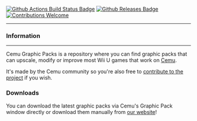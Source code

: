 [![Github Actions Build Status Badge](https://github.com/ActualMandM/cemu_graphic_packs/workflows/Build%20Process/badge.svg)](https://github.com/ActualMandM/cemu_graphic_packs/actions)
[![Github Releases Badge](https://img.shields.io/github/downloads/ActualMandM/cemu_graphic_packs/total.svg)](https://github.com/ActualMandM/cemu_graphic_packs/releases/latest)
[![Contributions Welcome](https://img.shields.io/badge/contributions-welcome-brightgreen.svg?style=flat)](https://github.com/ActualMandM/cemu_graphic_packs/issues)

------
### Information
------
Cemu Graphic Packs is a repository where you can find graphic packs that can upscale, modify or improve most Wii U games that work on [Cemu](http://cemu.info/).

It's made by the Cemu community so you're also free to [contribute to the project](https://github.com/ActualMandM/cemu_graphic_packs/wiki/How-to-create-resolution-packs) if you wish.

### Downloads
You can download the latest graphic packs via Cemu's Graphic Pack window directly or download them manually from [our website](https://ActualMandM.github.io/cemu_graphic_packs/)!
